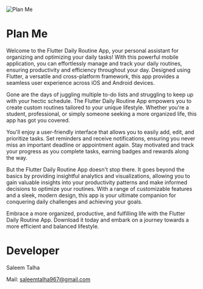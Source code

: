 ![Plan Me](https://github.com/Saleem-Talha/Plan-Me/assets/121040503/cd59c905-979a-4f64-ab80-b0637b29dc02)



# Plan Me

Welcome to the Flutter Daily Routine App, your personal assistant for organizing and optimizing your daily tasks! With this powerful mobile application, you can effortlessly manage and track your daily routines, ensuring productivity and efficiency throughout your day. Designed using Flutter, a versatile and cross-platform framework, this app provides a seamless user experience across iOS and Android devices.

Gone are the days of juggling multiple to-do lists and struggling to keep up with your hectic schedule. The Flutter Daily Routine App empowers you to create custom routines tailored to your unique lifestyle. Whether you're a student, professional, or simply someone seeking a more organized life, this app has got you covered.

You'll enjoy a user-friendly interface that allows you to easily add, edit, and prioritize tasks. Set reminders and receive notifications, ensuring you never miss an important deadline or appointment again. Stay motivated and track your progress as you complete tasks, earning badges and rewards along the way.

But the Flutter Daily Routine App doesn't stop there. It goes beyond the basics by providing insightful analytics and visualizations, allowing you to gain valuable insights into your productivity patterns and make informed decisions to optimize your routines. With a range of customizable features and a sleek, modern design, this app is your ultimate companion for conquering daily challenges and achieving your goals.

Embrace a more organized, productive, and fulfilling life with the Flutter Daily Routine App. Download it today and embark on a journey towards a more efficient and balanced lifestyle.

# Developer
Saleem Talha

Mail:  [saleemtalha967@gmail.com](https://mail.google.com/mail/u/0/#inbox?compose=GTvVlcSKhcBvzTMFXqQSFLsWHJzhKjzFjgQLzZcGHzqNjrnhFLbtNwpRHCNMLQllFBdnKvDkWQwxK)  
